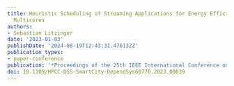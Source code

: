 ```yaml
---
title: Heuristic Scheduling of Streaming Applications for Energy Efficiency on Heterogeneous
  Multicores
authors:
- Sebastian Litzinger
date: '2023-01-03'
publishDate: '2024-08-19T12:43:31.476132Z'
publication_types:
- paper-conference
publication: '*Proceedings of the 25th IEEE International Conference on High Performance Computing and Communications*'
doi: 10.1109/HPCC-DSS-SmartCity-DependSys60770.2023.00039
---
```

